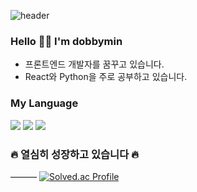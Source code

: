 ![header](https://capsule-render.vercel.app/api?type=egg&color=auto&height=250&section=header&text=dobbymin&fontSize=90)

### Hello 👋🏻 I'm dobbymin
- 프론트엔드 개발자를 꿈꾸고 있습니다.
- React와 Python을 주로 공부하고 있습니다.

### My Language
<div>
  <img src="https://img.shields.io/badge/Java-007396?style=flat&logo=Java&logoColor=white" />
  <img src="https://img.shields.io/badge/HTML5-E34F26?style=flat&logo=HTML5&logoColor=white" />
	<img src="https://img.shields.io/badge/CSS3-1572B6?style=flat&logo=CSS3&logoColor=white" />
</div>
    
### 🔥 열심히 성장하고 있습니다 🔥
———
[![Solved.ac Profile](http://mazassumnida.wtf/api/v2/generate_badge?boj=dobbymin06)](https://solved.ac/dobbymin06/)
